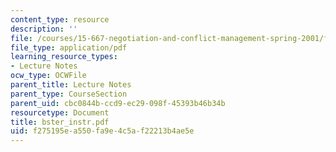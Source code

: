 ```yaml
---
content_type: resource
description: ''
file: /courses/15-667-negotiation-and-conflict-management-spring-2001/f275195ea550fa9e4c5af22213b4ae5e_bster_instr.pdf
file_type: application/pdf
learning_resource_types:
- Lecture Notes
ocw_type: OCWFile
parent_title: Lecture Notes
parent_type: CourseSection
parent_uid: cbc0844b-ccd9-ec29-098f-45393b46b34b
resourcetype: Document
title: bster_instr.pdf
uid: f275195e-a550-fa9e-4c5a-f22213b4ae5e
---
```

